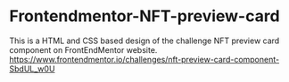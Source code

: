 # Frontendmentor-NFT-preview-card
This is a HTML and CSS based design of the challenge NFT preview card component on FrontEndMentor website. https://www.frontendmentor.io/challenges/nft-preview-card-component-SbdUL_w0U
